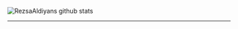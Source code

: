 ![RezsaAldiyans github stats](https://github-readme-stats.vercel.app/api?username=RezsaAldiyans&show_icons=true&theme=light&show_owner=true&text_color=11d14a&icon_color=1137d1&title_color=1137d1)
___